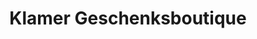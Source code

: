 ---
title: "Klamer Geschenksboutique"
url: /hausmannstaetten/klamer-geschenksboutique/
shop: Lotterie
---